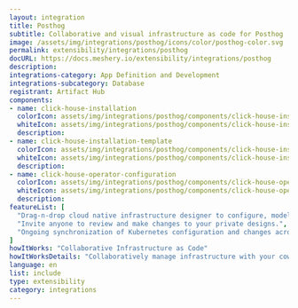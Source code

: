 ```yaml
---
layout: integration
title: Posthog
subtitle: Collaborative and visual infrastructure as code for Posthog
image: /assets/img/integrations/posthog/icons/color/posthog-color.svg
permalink: extensibility/integrations/posthog
docURL: https://docs.meshery.io/extensibility/integrations/posthog
description: 
integrations-category: App Definition and Development
integrations-subcategory: Database
registrant: Artifact Hub
components: 
- name: click-house-installation
  colorIcon: assets/img/integrations/posthog/components/click-house-installation/icons/color/click-house-installation-color.svg
  whiteIcon: assets/img/integrations/posthog/components/click-house-installation/icons/white/click-house-installation-white.svg
  description: 
- name: click-house-installation-template
  colorIcon: assets/img/integrations/posthog/components/click-house-installation-template/icons/color/click-house-installation-template-color.svg
  whiteIcon: assets/img/integrations/posthog/components/click-house-installation-template/icons/white/click-house-installation-template-white.svg
  description: 
- name: click-house-operator-configuration
  colorIcon: assets/img/integrations/posthog/components/click-house-operator-configuration/icons/color/click-house-operator-configuration-color.svg
  whiteIcon: assets/img/integrations/posthog/components/click-house-operator-configuration/icons/white/click-house-operator-configuration-white.svg
  description: 
featureList: [
  "Drag-n-drop cloud native infrastructure designer to configure, model, and deploy your workloads.",
  "Invite anyone to review and make changes to your private designs.",
  "Ongoing synchronization of Kubernetes configuration and changes across any number of clusters."
]
howItWorks: "Collaborative Infrastructure as Code"
howItWorksDetails: "Collaboratively manage infrastructure with your coworkers synchronously sharing the same designs."
language: en
list: include
type: extensibility
category: integrations
---
```

